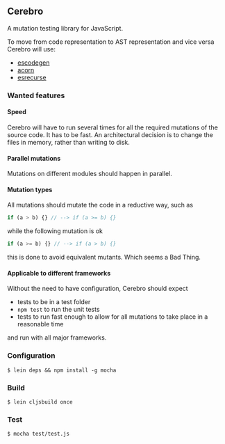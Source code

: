 ## Cerebro

A mutation testing library for JavaScript.

To move from code representation to AST representation and vice versa Cerebro will use:

 * [escodegen](https://www.npmjs.com/package/escodegen)
 * [acorn](https://www.npmjs.com/package/acorn)
 * [esrecurse](https://www.npmjs.com/package/esrecurse)

### Wanted features

#### Speed

Cerebro will have to run several times for all the required mutations of the source code. It has to be fast.
An architectural decision is to change the files in memory, rather than writing to disk.

#### Parallel mutations

Mutations on different modules should happen in parallel.

#### Mutation types

All mutations should mutate the code in a reductive way, such as

```JavaScript
if (a > b) {} // --> if (a >= b) {}
```

while the following mutation is ok

```JavaScript
if (a >= b) {} // --> if (a > b) {}
```

this is done to avoid equivalent mutants. Which seems a Bad Thing.

#### Applicable to different frameworks

Without the need to have configuration, Cerebro should expect

 * tests to be in a test folder
 * `npm test` to run the unit tests
 * tests to run fast enough to allow for all mutations to take place in a reasonable time

and run with all major frameworks.

### Configuration

```
$ lein deps && npm install -g mocha
```

### Build

```
$ lein cljsbuild once
```

### Test

```
$ mocha test/test.js
```
